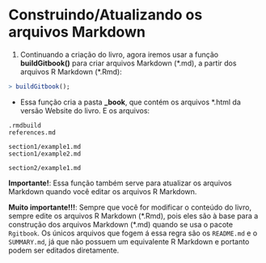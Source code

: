 
# Construindo/Atualizando os arquivos Markdown

1) Continuando a criação do livro, agora iremos usar a função **buildGitbook()** para criar arquivos Markdown (\*.md), a partir dos arquivos R Markdown (\*.Rmd):


```r
> buildGitbook();
```

+ Essa função cria a pasta **_book**, que contém os arquivos *.html da versão Website do livro. E os arquivos:

```
.rmdbuild
references.md

section1/example1.md
section1/example2.md

section2/example1.md
```

**Importante!**: Essa função também serve para atualizar os arquivos Markdown quando você editar os arquivos R Markdown.

**Muito importante!!!**: Sempre que você for modificar o conteúdo do livro, sempre edite os arquivos R Markdown (\*.Rmd), pois eles são à base para a construção dos arquivos Markdown (\*.md) quando se usa o pacote ``Rgitbook``. Os únicos arquivos que fogem á essa regra são os ``README.md`` e o ``SUMMARY.md``, já que não possuem um equivalente R Markdown e portanto podem ser editados diretamente.
